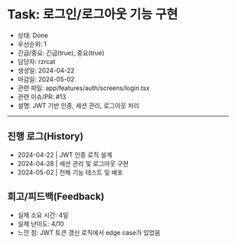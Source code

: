 # Task: 로그인/로그아웃 기능 구현

- 상태: Done
- 우선순위: 1
- 긴급/중요: 긴급(true), 중요(true)
- 담당자: rzrcat
- 생성일: 2024-04-22
- 마감일: 2024-05-02
- 관련 파일: app/features/auth/screens/login.tsx
- 관련 이슈/PR: #13
- 설명: JWT 기반 인증, 세션 관리, 로그아웃 처리

---

## 진행 로그(History)

- 2024-04-22 | JWT 인증 로직 설계
- 2024-04-28 | 세션 관리 및 로그아웃 구현
- 2024-05-02 | 전체 기능 테스트 및 배포

## 회고/피드백(Feedback)

- 실제 소요 시간: 4일
- 실제 난이도: 4/10
- 느낀 점: JWT 토큰 갱신 로직에서 edge case가 있었음
